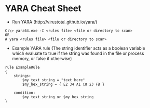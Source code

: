 # YARA Cheat Sheet

- Run YARA (http://virustotal.github.io/yara/)

```
C:\> yara64.exe -C <rules file> <file or directory to scan>
OR
# yara <rules file> <file or directory to scan>
```

- Example YARA rule (The string identifier acts as a boolean variable which evaluate to true if the string was found in the file or process memory, or false if otherwise)

```
rule ExampleRule
{
    strings:
        $my_text_string = "text here"
        $my_hex_string = { E2 34 A1 C8 23 FB }

    condition:
        $my_text_string or $my_hex_string
}
```
